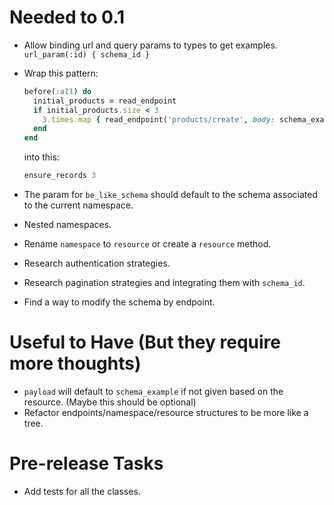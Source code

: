 # Needed to 0.1

- Allow binding url and query params to types to get examples. `url_param(:id) { schema_id }`
- Wrap this pattern:
    
    ```ruby
    before(:all) do
      initial_products = read_endpoint
      if initial_products.size < 3
        3.times.map { read_endpoint('products/create', body: schema_example(:product)) }
      end
    end
    ```

    into this:

    ```ruby
    ensure_records 3
    ```

- The param for `be_like_schema` should default to the schema associated to the current namespace.
- Nested namespaces.
- Rename `namespace` to `resource` or create a `resource` method.
- Research authentication strategies.
- Research pagination strategies and integrating them with `schema_id`.
- Find a way to modify the schema by endpoint.

# Useful to Have (But they require more thoughts)
- `payload` will default to `schema_example` if not given based on the resource. (Maybe this should be optional)
- Refactor endpoints/namespace/resource structures to be more like a tree.

# Pre-release Tasks
- Add tests for all the classes.
